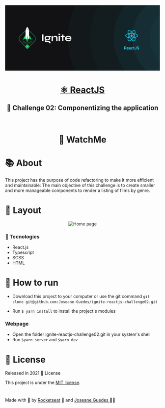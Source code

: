 <h1 align="center">  <img src="./.github/Ignite.png" width="800px" alt="Home page"> </h1> 


<h1 align="center">
    <a href="https://pt-br.reactjs.org/">  ⚛️  ReactJS   </a>
</h1> 

<h2 align="center"><strong>🚀 Challenge 02: Componentizing the application </strong></h2>
<br>
<h1 align="center">
🤩 WatchMe
</h1> 

# :books: About

This project has the purpose of code refactoring to make it more efficient and maintainable: The main objective of this challenge is to create smaller and more manageable components ​to render a listing of films by genre.
 
# :art: Layout

<div align="center">
  <p align="center">
    <img src="./.github/watchme.gif" width="700px" alt="Home page">
  </p>
</div>

### :hammer: Tecnologies

- React.js
- Typescript
- SCSS
- HTML

# 🔧 How to run

- Download this project to your computer or use the git command `git clone git@github.com:Joseane-Guedes/ignite-reactjs-challenge02.git`

- Run `$ yarn install` to install the project's modules

### Webpage

- Open the folder ignite-reactjs-challenge02.git in your system's shell
- Run `$yarn server` and `$yarn dev`

# :closed_book: License

Released in 2021 :closed_book: License

This project is under the [MIT license](./LICENSE).

#

<!-- <p align="center">
   <b> &#60;/&#62; by <a href="https://www.linkedin.com/in/joseane-guedes/">Joseane Guedes</a></b>
</p> -->

Made with :purple_heart: by [Rocketseat](https://rocketseat.com.br/ignite) :rocket: and [Joseane Guedes ](https://github.com/Joseane-Guedes) :woman_technologist: 

